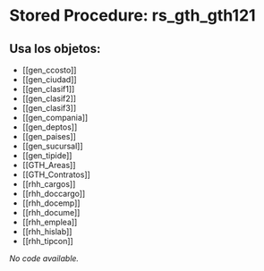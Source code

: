 # Stored Procedure: rs_gth_gth121

## Usa los objetos:
- [[gen_ccosto]]
- [[gen_ciudad]]
- [[gen_clasif1]]
- [[gen_clasif2]]
- [[gen_clasif3]]
- [[gen_compania]]
- [[gen_deptos]]
- [[gen_paises]]
- [[gen_sucursal]]
- [[gen_tipide]]
- [[GTH_Areas]]
- [[GTH_Contratos]]
- [[rhh_cargos]]
- [[rhh_doccargo]]
- [[rhh_docemp]]
- [[rhh_docume]]
- [[rhh_emplea]]
- [[rhh_hislab]]
- [[rhh_tipcon]]

*No code available.*
